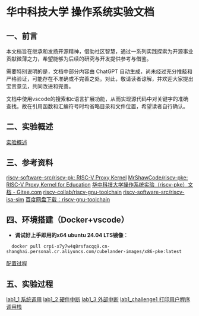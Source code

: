 # 华中科技大学 操作系统实验文档
## 一、前言

本文档旨在继承和发扬开源精神，借助社区智慧，通过一系列实践探索为开源事业贡献微薄之力，希望能够为后续的研究与开发提供参考与借鉴。

需要特别说明的是，文档中部分内容由 ChatGPT 自动生成，尚未经过充分推敲和严格验证，可能存在不准确或不完善之处。对此，敬请读者谅解，并欢迎大家提出宝贵意见，共同改进和完善。

文档中使用vscode的搜索和c语言扩展功能，从而实现源代码中对关键字的准确查找。故在引用函数和汇编符号时均省略目录和文件位置，希望读者自行确认。

## 二、实验概述

[实验概述](lab/实验概述.md)


## 三、参考资料

[riscv-software-src/riscv-pk: RISC-V Proxy Kernel](https://github.com/riscv-software-src/riscv-pk.git)
[MrShawCode/riscv-pke: RISC-V Proxy Kernel for Education](https://github.com/MrShawCode/riscv-pke)
[华中科技大学操作系统实验（riscv-pke）文档 - Gitee.com](https://gitee.com/hustos/pke-doc/tree/master)
[riscv-collab/riscv-gnu-toolchain](https://github.com/riscv-collab/riscv-gnu-toolchain)
[riscv-software-src/riscv-isa-sim](https://github.com/riscv-software-src/riscv-isa-sim)
[百度网盘下载：riscv-gnu-toolchain](https://pan.baidu.com/s/1Z9xKV_UY2Li_SxYrbJT5Zw?pwd=cpbf)

## 四、环境搭建（Docker+vscode）
- **调试好上手即用的x64 ubuntu 24.04 LTS镜像**：
```
  docker pull crpi-x7y7w4q8rsfacqq9.cn-shanghai.personal.cr.aliyuncs.com/cubelander-images/x86-pke:latest
```
[配置过程](lab/环境配置.md)

## 五、实验过程

[lab1_1 系统调用](lab/lab1_1.md)
[lab1_2 硬件中断](lab/lab1_2.md)
[lab1_3 外部中断](lab/lab1_3.md)
[lab1_challenge1 打印用户程序调用栈](lab/lab1_challenge1.md)

